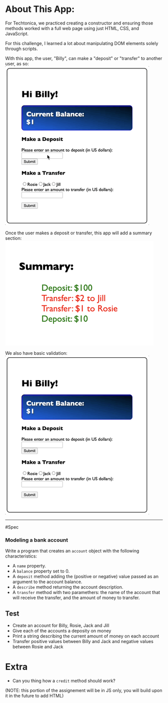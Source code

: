 # About This App:
For Techtonica, we practiced creating a constructor and ensuring those methods worked with a full web page using just HTML, CSS, and JavaScript.

For this challenge, I learned a lot about manipulating DOM elements solely through scripts.

With this app, the user, "Billy", can make a "deposit" or "transfer" to another user, as so:
![gif of adding a deposit or transfer](./bank-basic-fxn.gif)

Once the user makes a deposit or transfer, this app will add a summary section:
 ![a screenshot of the summary](./summary.png)

We also have basic validation:
![gif of validation](./validation.gif)

---
#Spec
### Modeling a bank account

Write a program that creates an `account` object with the following characteristics:

* A `name` property.
* A `balance` property set to 0.
* A `deposit` method adding the (positive or negative) value passed as an argument to the account balance.
* A `describe` method returning the account description.
* A `transfer` method with two paramethers: the name of the account that will receive the transfer, and the amount of money to transfer. 

## Test
- Create an account for Billy, Rosie, Jack and Jill
- Give each of the accounts a deposity on money
- Print a string describing the current amount of money on each account
- Transfer positive values between Billy and Jack and negative values between Rosie and Jack

# Extra
- Can you thing how a `credit` method should work? 

(NOTE: this portion of the assignement will be in JS only, you will build upon it in the future to add HTML)